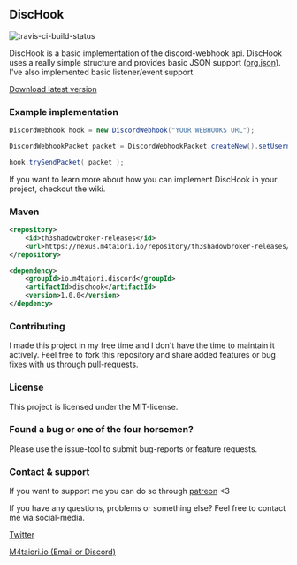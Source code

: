 ## DiscHook
![travis-ci-build-status](https://travis-ci.com/Th3Shadowbroker/DiscHook.svg?branch=master)

DiscHook is a basic implementation of the discord-webhook api. DiscHook uses a really simple
structure and provides basic JSON support ([org.json](https://github.com/stleary/JSON-java)).
I've also implemented basic listener/event support.

[Download latest version](https://m4taiori.io/?download=dischook)

### Example implementation
````java
DiscordWebhook hook = new DiscordWebhook("YOUR WEBHOOKS URL");

DiscordWebhookPacket packet = DiscordWebhookPacket.createNew().setUsername("Someone").setContent("Hello World");

hook.trySendPacket( packet );
````
If you want to learn more about how you can implement DiscHook in your project, checkout the wiki.

### Maven
```xml
<repository>
    <id>th3shadowbroker-releases</id>
    <url>https://nexus.m4taiori.io/repository/th3shadowbroker-releases/</url>
</repository>

<dependency>
    <groupId>io.m4taiori.discord</groupId>
    <artifactId>dischook</artifactId>
    <version>1.0.0</version>
</depdency>
```

### Contributing
I made this project in my free time and I don't have the time to maintain it actively. Feel free
to fork this repository and share added features or bug fixes with us through pull-requests.

### License
This project is licensed under the MIT-license.

### Found a bug or one of the four horsemen?
Please use the issue-tool to submit bug-reports or feature requests.

### Contact & support
If you want to support me you can do so through [patreon](https://patreon.com/m4taiori) <3

If you have any questions, problems or something else? Feel free to contact me via social-media.

[Twitter](https://twitter.com/m4taiori)

[M4taiori.io (Email or Discord)](https://m4taiori.io/#contact)
